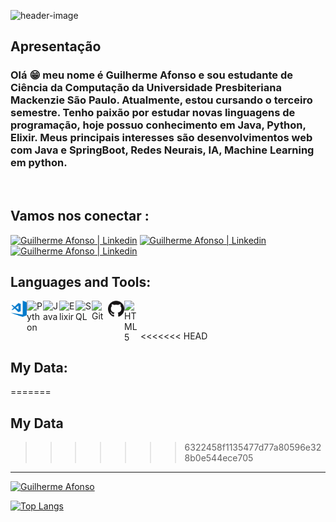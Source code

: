 ![header-image](https://4.bp.blogspot.com/--jfiBVhD0tk/W8AgZiqTdyI/AAAAAAAAAFs/vL_e_rYHSWYFioptq98hkMEmvOsJRA7jQCLcBGAs/s640/Software-developer.jpg)

## Apresentação
### Olá 😁 meu nome é Guilherme Afonso e sou estudante de Ciência da Computação da Universidade Presbiteriana Mackenzie São Paulo. Atualmente, estou cursando o terceiro semestre. Tenho paixão por estudar novas linguagens de programação, hoje possuo conhecimento em Java, Python, Elixir. Meus principais interesses são desenvolvimentos web com Java e SpringBoot, Redes Neurais, IA, Machine Learning em python. 

<br />

## Vamos nos conectar :
<a href="https://www.linkedin.com/in/guilhermeafonsoch/"><img align="" alt="Guilherme Afonso | Linkedin" width="22px" src="https://img.icons8.com/color/2x/linkedin-2.png"/></a>
<a href="https://www.facebook.com/guilherme.afonso.583"><img align="" alt="Guilherme Afonso | Linkedin" width="22px" src="https://img.icons8.com/color/2x/facebook.png"/></a>
<a href="https://www.instagram.com/gui_afonsoo_/"><img align="" alt="Guilherme Afonso | Linkedin" width="22px" src="https://img.icons8.com/color/2x/instagram-new.png"/></a>






## Languages and Tools:

<img align="left" alt="Visual Studio Code" width="26px" src="https://raw.githubusercontent.com/github/explore/80688e429a7d4ef2fca1e82350fe8e3517d3494d/topics/visual-studio-code/visual-studio-code.png" />

<img align="left" alt="Python" width="26px" src="https://img.icons8.com/color/2x/python.png" />
<img align="left" alt="Java" width="26px" src="https://img.icons8.com/color/2x/java-coffee-cup-logo.png" />
<img align="left" alt="Elixir" width="26px" src="https://www.vectorlogo.zone/logos/elixir-lang/elixir-lang-icon.svg" />
<img align="left" alt="SQL" width="26px" src="https://img.icons8.com/color/2x/postgreesql.png" />
<img align="left" alt="Git" width="26px" src="https://img.icons8.com/color/2x/git.png"/>
<img align="left" alt="GitHub" width="26px" src="https://raw.githubusercontent.com/github/explore/78df643247d429f6cc873026c0622819ad797942/topics/github/github.png" />
<img align="left" alt="HTML5" width="26px" src="https://img.icons8.com/ios-filled/2x/console.png" />

<br />
<br />

<<<<<<< HEAD
## My Data:
=======
## My Data
>>>>>>> 6322458f1135477d77a80596e328b0e544ece705
---

[![Guilherme Afonso](https://github-readme-stats.vercel.app/api?username=guilhermeafonsoch&show_icons=true&theme=radical)](https://github.com/guilhermeafonsoch/github-readme-stats)


[![Top Langs](https://github-readme-stats.vercel.app/api/top-langs/?username=guilhermeafonsoch&layout=compact&show_icons=true&theme=radical)](https://github.com/guilhermeafonsoch/github-readme-stats)

